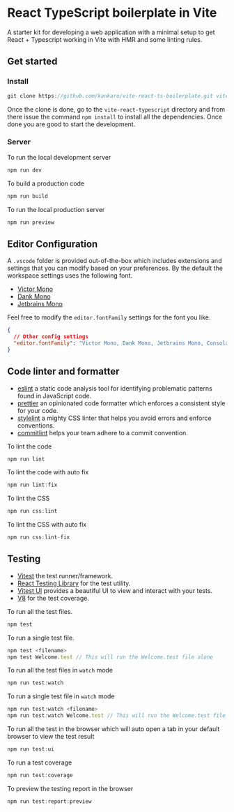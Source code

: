 # React TypeScript boilerplate in Vite

A starter kit for developing a web application with a minimal setup to get React + Typescript working in Vite with HMR and some linting rules.

## Get started

### Install

```js
git clone https://github.com/kankaro/vite-react-ts-boilerplate.git vite-react-typescript
```

Once the clone is done, go to the `vite-react-typescript` directory and from there issue the command `npm install` to install all the dependencies. Once done you are good to start the development.

### Server

To run the local development server

```js
npm run dev
```

To build a production code

```js
npm run build
```

To run the local production server

```js
npm run preview
```

## Editor Configuration

A `.vscode` folder is provided out-of-the-box which includes extensions and settings that you can modify based on your preferences.
By the default the workspace settings uses the following font.

- [Victor Mono](https://rubjo.github.io/victor-mono/)
- [Dank Mono](https://github.com/codewithbehzad/Best-Vs-Code-fonts-/blob/main/DankMono.zip)
- [Jetbrains Mono](https://www.jetbrains.com/lp/mono/)

Feel free to modify the `editor.fontFamily` settings for the font you like.

```json
{
  // Other config settings
  "editor.fontFamily": "Victor Mono, Dank Mono, Jetbrains Mono, Consolas, 'Courier New', monospace"
}
```

## Code linter and formatter

- [eslint](https://eslint.org/) a static code analysis tool for identifying problematic patterns found in JavaScript code.
- [prettier](https://prettier.io/) an opinionated code formatter which enforces a consistent style for your code.
- [stylelint](https://stylelint.io/) a mighty CSS linter that helps you avoid errors and enforce conventions.
- [commitlint](https://commitlint.js.org/) helps your team adhere to a commit convention.

To lint the code

```js
npm run lint
```

To lint the code with auto fix

```js
npm run lint:fix
```

To lint the CSS

```js
npm run css:lint
```

To lint the CSS with auto fix

```js
npm run css:lint-fix
```

## Testing

- [Vitest](https://vitest.dev) the test runner/framework.
- [React Testing Library](https://github.com/testing-library/react-testing-library) for the test utility.
- [Vitest UI](https://vitest.dev/guide/ui.html) provides a beautiful UI to view and interact with your tests.
- [V8](https://v8.dev/blog/javascript-code-coverage) for the test coverage.

To run all the test files.

```js
npm test
```

To run a single test file.

```js
npm test <filename>
npm test Welcome.test // This will run the Welcome.test file alone
```

To run all the test files in `watch` mode

```js
npm run test:watch
```

To run a single test file in `watch` mode

```js
npm run test:watch <filename>
npm run test:watch Welcome.test // This will run the Welcome.test file alone
```

To run all the test in the browser which will auto open a tab in your default browser to view the test result

```js
npm run test:ui
```

To run a test coverage

```js
npm run test:coverage
```

To preview the testing report in the browser

```js
npm run test:report:preview
```
